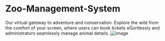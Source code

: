 # Zoo-Management-System
Our virtual gateway to adventure and conservation. Explore the wild from the comfort of your screen, where users can book tickets eortlessly and administrators seamlessly manage animal details.
![image](https://github.com/user-attachments/assets/de9c996a-420d-41ee-a9e8-d0b13cc14239)

